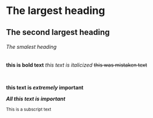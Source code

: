 # The largest heading

## The second largest heading

###### The smalest heading

**this is bold text**
_this text is italicized_
~~this was mistaken text~~

<br>

**this text is _extremely_ important**

**_All this text is important_**

<sub>This is a subscript text</sub>
